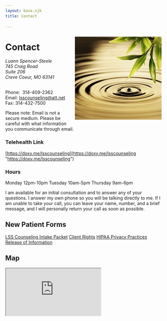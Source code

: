 ```yaml
---
layout: base.njk
title: Contact

---
```

<img style="float: right; margin: 10px;" src="/files/dreamstime_xscontact.jpg" alt="A water droplet rippling in a lake." width="274" height="262" />

# Contact

<address>
Luann Spencer-Steele<br>
745 Craig Road<br>
Suite 206<br>
Creve Coeur, MO 63141
</address>
<br>

Phone:  314-409-2362
Email: [lsscounseling@att.net](mailto:lsscounseling@att.net)
Fax: 314-432-7500

Please note: Email is not a secure medium. Please be careful with what information you communicate through email.

### Telehealth Link

[https://doxy.me/lsscounseling](https://doxy.me/lsscounseling "https://doxy.me/lsscounseling")

### Hours

Monday 12pm-10pm
Tuesday 10am-5pm
Thursday 9am-6pm

I am available for an initial consultation and to answer any of your questions. I answer my own phone so you will be talking directly to me. If I am unable to take your call, you can leave your name, number, and a brief message, and I will personally return your call as soon as possible.

## New Patient Forms

[LSS Counseling Intake Packet](/files/lss_counseling_intake_packet.pdf)
[Client Rights](/files/LSS_COUNSELING_HIPAA_CLIENT_RIGHTS.pdf)
[HIPAA Privacy Practices](/files/2013_HIPAA.pdf)
[Release of Information](/files/LSS_COUNSELING_Release_of_info.pdf)

## Map

<div class="gmap_canvas">
<iframe title="Google Maps" id="gmap_canvas" src="https://maps.google.com/maps?q=745%20Craig%20Road%20Suite%20206%20Creve%20Coeur%2C%20MO&t=&z=15&ie=UTF8&iwloc=&output=embed"></iframe>
</div>